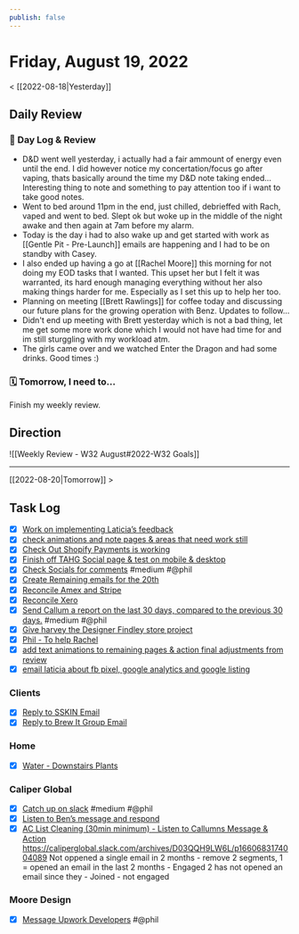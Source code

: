 ```yaml
---
publish: false 
---
```


# Friday, August 19, 2022

< [[2022-08-18|Yesterday]]

## Daily Review

### 📕 Day Log & Review
- D&D went well yesterday, i actually had a fair ammount of energy even until the end. I did however notice my concertation/focus go after vaping, thats basically around the time my D&D note taking ended... Interesting thing to note and something to pay attention too if i want to take good notes.
- Went to bed around 11pm in the end, just chilled, debrieffed with Rach, vaped and went to bed. Slept ok but woke up in the middle of the night awake and then again at 7am before my alarm. 
- Today is the day i had to also wake up and get started with work as [[Gentle Pit - Pre-Launch]] emails are happening and I had to be on standby with Casey.
- I also ended up having a go at [[Rachel Moore]] this morning for not doing my EOD tasks that I wanted. This upset her but I felt it was warranted, its hard enough managing everything without her also making things harder for me. Especially as I set this up to help her too. 
- Planning on meeting [[Brett Rawlings]] for coffee today and discussing our future plans for the growing operation with Benz. Updates to follow... 
- Didn't end up meeting with Brett yesterday which is not a bad thing, let me get some more work done which I would not have had time for and im still sturggling with my workload atm.
- The girls came over and we watched Enter the Dragon and had some drinks. Good times :) 


### 🗓 Tomorrow, I need to...
Finish my weekly review.


## Direction
![[Weekly Review - W32 August#2022-W32 Goals]]


---

[[2022-08-20|Tomorrow]] >

## Task Log
- [x] [Work on implementing Laticia’s feedback](things:///show?id=HjEMDaKDCGHjaova1ibPEE)
- [x] [check animations and note pages & areas that  need work still](things:///show?id=LwhQamXSHJRTdredGHZ6c6)
- [x] [Check Out Shopify Payments is working](things:///show?id=JA23HzDhv8rCN5FZrnCnSq)
- [x] [Finish off TAHG Social page & test on mobile & desktop](things:///show?id=BXxehcGoyDwqLDunpFpryb)
- [x] [Check Socials for comments](things:///show?id=Tyv2355BGrNku61VKaWkQH) #medium #@phil
- [x] [Create Remaining emails for the 20th](things:///show?id=LG6VvjejfU3c7tvmQX76Yu)
- [x] [Reconcile Amex and Stripe](things:///show?id=L28H5dXmhRgtsoCnnJ8hPc)
- [x] [Reconcile Xero](things:///show?id=Bu52bSipjRjLNpZhCwcpHv)
- [x] [Send Callum a report on the last 30 days, compared to the previous 30 days.](things:///show?id=Vp8bjFNpiZXC7LYJdqXQXZ) #medium #@phil
- [x] [Give harvey the Designer Findley store project](things:///show?id=XWrxaSHZN7jHZ7AQFjZu8m)
- [x] [Phil - To help Rachel](things:///show?id=G6nWjMpZjGGi9D9FCq9Skr)
- [x] [add text animations to remaining pages & action final adjustments from review](things:///show?id=La59iNCCudPAf3LF1g3NFS)
- [x] [email laticia about fb pixel, google analytics and google listing](things:///show?id=EqidFys55QHuggZHWPQTZS)
### Clients
- [x] [Reply to SSKIN Email](things:///show?id=MEjfGVQ4FYSNWZ4NwBx9Wj)
- [x] [Reply to Brew It Group Email](things:///show?id=8GmWLutBDzE4Fum3GsSFWj)
### Home
- [x] [Water - Downstairs Plants](things:///show?id=7X9rMsyVqnfSYJzbTeRS7o)
### Caliper Global
- [x] [Catch up on slack](things:///show?id=JZhUDbMQ9MBdy44gnFqywR) #medium #@phil
- [x] [Listen to Ben’s message and respond](things:///show?id=ChkzSD6M5y6bhwxscp6mRY)
- [x] [AC List Cleaning (30min minimum) - Listen to Callumns Message & Action](things:///show?id=H1hoSFBAprtmwyBwwRYAMz)
	https://caliperglobal.slack.com/archives/D03QQH9LW6L/p1660683174004089
	Not oppened a single email in 2 months - remove 
	2 segments, 
	1 = opened an email in the last 2 months - Engaged
	2 has not opened an email since they - Joined - not engaged
### Moore Design
- [x] [Message Upwork Developers](things:///show?id=TZUM8urzT9RwaLBiZmbbP5) #@phil